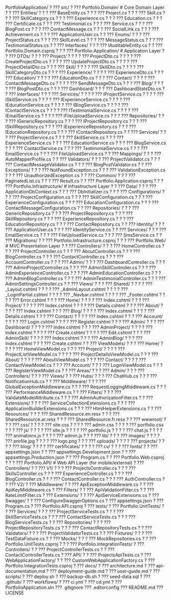 PortfolioApplication/
?
??? src/
?   ??? Portfolio.Domain/                # Core Domain Layer
?   ?   ??? Entities/
?   ?   ?   ??? BaseEntity.cs
?   ?   ?   ??? Project.cs
?   ?   ?   ??? Skill.cs
?   ?   ?   ??? SkillCategory.cs
?   ?   ?   ??? Experience.cs
?   ?   ?   ??? Education.cs
?   ?   ?   ??? Certificate.cs
?   ?   ?   ??? Testimonial.cs
?   ?   ?   ??? Service.cs
?   ?   ?   ??? BlogPost.cs
?   ?   ?   ??? ContactMessage.cs
?   ?   ?   ??? SocialLink.cs
?   ?   ?   ??? Achievement.cs
?   ?   ?   ??? ApplicationUser.cs
?   ?   ??? Enums/
?   ?   ?   ??? ProjectStatus.cs
?   ?   ?   ??? SkillLevel.cs
?   ?   ?   ??? MessageStatus.cs
?   ?   ?   ??? TestimonialStatus.cs
?   ?   ??? Interfaces/
?   ?   ?   ??? IAuditableEntity.cs
?   ?   ??? Portfolio.Domain.csproj
?   ?
?   ??? Portfolio.Application/           # Application Layer
?   ?   ??? DTOs/
?   ?   ?   ??? Project/
?   ?   ?   ?   ??? ProjectDto.cs
?   ?   ?   ?   ??? CreateProjectDto.cs
?   ?   ?   ?   ??? UpdateProjectDto.cs
?   ?   ?   ?   ??? ProjectDetailDto.cs
?   ?   ?   ??? Skill/
?   ?   ?   ?   ??? SkillDto.cs
?   ?   ?   ?   ??? SkillCategoryDto.cs
?   ?   ?   ??? Experience/
?   ?   ?   ?   ??? ExperienceDto.cs
?   ?   ?   ??? Education/
?   ?   ?   ?   ??? EducationDto.cs
?   ?   ?   ??? Contact/
?   ?   ?   ?   ??? ContactMessageDto.cs
?   ?   ?   ?   ??? SendMessageDto.cs
?   ?   ?   ??? Blog/
?   ?   ?   ?   ??? BlogPostDto.cs
?   ?   ?   ??? Dashboard/
?   ?   ?       ??? DashboardStatsDto.cs
?   ?   ??? Interfaces/
?   ?   ?   ??? Services/
?   ?   ?   ?   ??? IProjectService.cs
?   ?   ?   ?   ??? ISkillService.cs
?   ?   ?   ?   ??? IExperienceService.cs
?   ?   ?   ?   ??? IEducationService.cs
?   ?   ?   ?   ??? IBlogService.cs
?   ?   ?   ?   ??? IContactService.cs
?   ?   ?   ?   ??? ITestimonialService.cs
?   ?   ?   ?   ??? IEmailService.cs
?   ?   ?   ?   ??? IFileUploadService.cs
?   ?   ?   ??? Repositories/
?   ?   ?       ??? IGenericRepository.cs
?   ?   ?       ??? IProjectRepository.cs
?   ?   ?       ??? ISkillRepository.cs
?   ?   ?       ??? IExperienceRepository.cs
?   ?   ?       ??? IEducationRepository.cs
?   ?   ?       ??? IContactRepository.cs
?   ?   ??? Services/
?   ?   ?   ??? ProjectService.cs
?   ?   ?   ??? SkillService.cs
?   ?   ?   ??? ExperienceService.cs
?   ?   ?   ??? EducationService.cs
?   ?   ?   ??? BlogService.cs
?   ?   ?   ??? ContactService.cs
?   ?   ?   ??? TestimonialService.cs
?   ?   ?   ??? EmailService.cs
?   ?   ?   ??? FileUploadService.cs
?   ?   ??? Mappings/
?   ?   ?   ??? AutoMapperProfile.cs
?   ?   ??? Validators/
?   ?   ?   ??? ProjectValidator.cs
?   ?   ?   ??? ContactMessageValidator.cs
?   ?   ?   ??? BlogPostValidator.cs
?   ?   ??? Exceptions/
?   ?   ?   ??? NotFoundException.cs
?   ?   ?   ??? ValidationException.cs
?   ?   ?   ??? UnauthorizedException.cs
?   ?   ??? Common/
?   ?   ?   ??? PaginatedList.cs
?   ?   ?   ??? Result.cs
?   ?   ??? Portfolio.Application.csproj
?   ?
?   ??? Portfolio.Infrastructure/        # Infrastructure Layer
?   ?   ??? Data/
?   ?   ?   ??? ApplicationDbContext.cs
?   ?   ?   ??? DbInitializer.cs
?   ?   ?   ??? Configurations/
?   ?   ?       ??? ProjectConfiguration.cs
?   ?   ?       ??? SkillConfiguration.cs
?   ?   ?       ??? ExperienceConfiguration.cs
?   ?   ?       ??? EducationConfiguration.cs
?   ?   ?       ??? ContactMessageConfiguration.cs
?   ?   ??? Repositories/
?   ?   ?   ??? GenericRepository.cs
?   ?   ?   ??? ProjectRepository.cs
?   ?   ?   ??? SkillRepository.cs
?   ?   ?   ??? ExperienceRepository.cs
?   ?   ?   ??? EducationRepository.cs
?   ?   ?   ??? ContactRepository.cs
?   ?   ??? Identity/
?   ?   ?   ??? ApplicationUser.cs
?   ?   ?   ??? IdentityService.cs
?   ?   ??? Services/
?   ?   ?   ??? EmailService.cs
?   ?   ?   ??? FileUploadService.cs
?   ?   ?   ??? SmsService.cs
?   ?   ??? Migrations/
?   ?   ??? Portfolio.Infrastructure.csproj
?   ?
?   ??? Portfolio.Web/                   # MVC Presentation Layer
?   ?   ??? Controllers/
?   ?   ?   ??? HomeController.cs
?   ?   ?   ??? ProjectController.cs
?   ?   ?   ??? AboutController.cs
?   ?   ?   ??? BlogController.cs
?   ?   ?   ??? ContactController.cs
?   ?   ?   ??? AccountController.cs
?   ?   ?   ??? Admin/
?   ?   ?       ??? DashboardController.cs
?   ?   ?       ??? AdminProjectController.cs
?   ?   ?       ??? AdminSkillController.cs
?   ?   ?       ??? AdminExperienceController.cs
?   ?   ?       ??? AdminEducationController.cs
?   ?   ?       ??? AdminBlogController.cs
?   ?   ?       ??? AdminTestimonialController.cs
?   ?   ?       ??? AdminSettingsController.cs
?   ?   ??? Views/
?   ?   ?   ??? Shared/
?   ?   ?   ?   ??? _Layout.cshtml
?   ?   ?   ?   ??? _AdminLayout.cshtml
?   ?   ?   ?   ??? _LoginPartial.cshtml
?   ?   ?   ?   ??? _Navbar.cshtml
?   ?   ?   ?   ??? _Footer.cshtml
?   ?   ?   ?   ??? Error.cshtml
?   ?   ?   ??? Home/
?   ?   ?   ?   ??? Index.cshtml
?   ?   ?   ??? Project/
?   ?   ?   ?   ??? Index.cshtml
?   ?   ?   ?   ??? Details.cshtml
?   ?   ?   ??? About/
?   ?   ?   ?   ??? Index.cshtml
?   ?   ?   ??? Blog/
?   ?   ?   ?   ??? Index.cshtml
?   ?   ?   ?   ??? Details.cshtml
?   ?   ?   ??? Contact/
?   ?   ?   ?   ??? Index.cshtml
?   ?   ?   ??? Account/
?   ?   ?   ?   ??? Login.cshtml
?   ?   ?   ?   ??? Register.cshtml
?   ?   ?   ??? Admin/
?   ?   ?       ??? Dashboard/
?   ?   ?       ?   ??? Index.cshtml
?   ?   ?       ??? AdminProject/
?   ?   ?       ?   ??? Index.cshtml
?   ?   ?       ?   ??? Create.cshtml
?   ?   ?       ?   ??? Edit.cshtml
?   ?   ?       ??? AdminSkill/
?   ?   ?       ?   ??? Index.cshtml
?   ?   ?       ??? AdminBlog/
?   ?   ?           ??? Index.cshtml
?   ?   ?           ??? Create.cshtml
?   ?   ??? ViewModels/
?   ?   ?   ??? Home/
?   ?   ?   ?   ??? HomeViewModel.cs
?   ?   ?   ??? Project/
?   ?   ?   ?   ??? ProjectListViewModel.cs
?   ?   ?   ?   ??? ProjectDetailsViewModel.cs
?   ?   ?   ??? About/
?   ?   ?   ?   ??? AboutViewModel.cs
?   ?   ?   ??? Contact/
?   ?   ?   ?   ??? ContactViewModel.cs
?   ?   ?   ??? Account/
?   ?   ?       ??? LoginViewModel.cs
?   ?   ?       ??? RegisterViewModel.cs
?   ?   ??? Areas/
?   ?   ?   ??? Admin/
?   ?   ?       ??? Controllers/
?   ?   ?       ??? Views/
?   ?   ??? Hubs/
?   ?   ?   ??? ChatHub.cs
?   ?   ?   ??? NotificationHub.cs
?   ?   ??? Middleware/
?   ?   ?   ??? GlobalExceptionMiddleware.cs
?   ?   ?   ??? RequestLoggingMiddleware.cs
?   ?   ?   ??? PerformanceMiddleware.cs
?   ?   ??? Filters/
?   ?   ?   ??? ValidateModelAttribute.cs
?   ?   ?   ??? AdminAuthorizationFilter.cs
?   ?   ??? Extensions/
?   ?   ?   ??? ServiceCollectionExtensions.cs
?   ?   ?   ??? ApplicationBuilderExtensions.cs
?   ?   ?   ??? HtmlHelperExtensions.cs
?   ?   ??? Resources/
?   ?   ?   ??? SharedResource.en.resx
?   ?   ?   ??? SharedResource.ar.resx
?   ?   ?   ??? SharedResource.fr.resx
?   ?   ??? wwwroot/
?   ?   ?   ??? css/
?   ?   ?   ?   ??? site.css
?   ?   ?   ?   ??? admin.css
?   ?   ?   ?   ??? portfolio.css
?   ?   ?   ??? js/
?   ?   ?   ?   ??? site.js
?   ?   ?   ?   ??? portfolio.js
?   ?   ?   ?   ??? chat.js
?   ?   ?   ?   ??? animations.js
?   ?   ?   ?   ??? admin.js
?   ?   ?   ??? lib/
?   ?   ?   ??? images/
?   ?   ?   ?   ??? profile.jpg
?   ?   ?   ?   ??? logo.png
?   ?   ?   ??? uploads/
?   ?   ?   ?   ??? projects/
?   ?   ?   ?   ??? blog/
?   ?   ?   ?   ??? certificates/
?   ?   ?   ?   ??? cv/
?   ?   ?   ??? fonts/
?   ?   ??? appsettings.json
?   ?   ??? appsettings.Development.json
?   ?   ??? appsettings.Production.json
?   ?   ??? Program.cs
?   ?   ??? Portfolio.Web.csproj
?   ?
?   ??? Portfolio.API/                   # Web API Layer (for mobile/external)
?       ??? Controllers/
?       ?   ??? V1/
?       ?   ?   ??? ProjectsController.cs
?       ?   ?   ??? SkillsController.cs
?       ?   ?   ??? ExperienceController.cs
?       ?   ?   ??? BlogController.cs
?       ?   ?   ??? ContactController.cs
?       ?   ?   ??? AuthController.cs
?       ?   ??? V2/
?       ??? Middleware/
?       ?   ??? ApiExceptionMiddleware.cs
?       ?   ??? ApiKeyMiddleware.cs
?       ??? Filters/
?       ?   ??? ApiValidationFilter.cs
?       ?   ??? RateLimitFilter.cs
?       ??? Extensions/
?       ?   ??? ApiServiceExtensions.cs
?       ??? Swagger/
?       ?   ??? ConfigureSwaggerOptions.cs
?       ??? appsettings.json
?       ??? Program.cs
?       ??? Portfolio.API.csproj
?
??? tests/
?   ??? Portfolio.UnitTests/
?   ?   ??? Services/
?   ?   ?   ??? ProjectServiceTests.cs
?   ?   ?   ??? SkillServiceTests.cs
?   ?   ?   ??? ContactServiceTests.cs
?   ?   ?   ??? BlogServiceTests.cs
?   ?   ??? Repositories/
?   ?   ?   ??? ProjectRepositoryTests.cs
?   ?   ?   ??? ContactRepositoryTests.cs
?   ?   ??? Validators/
?   ?   ?   ??? ProjectValidatorTests.cs
?   ?   ??? Fixtures/
?   ?   ?   ??? TestDataFixture.cs
?   ?   ??? Mocks/
?   ?   ?   ??? MockRepositories.cs
?   ?   ??? Portfolio.UnitTests.csproj
?   ?
?   ??? Portfolio.IntegrationTests/
?       ??? Controllers/
?       ?   ??? ProjectControllerTests.cs
?       ?   ??? ContactControllerTests.cs
?       ??? API/
?       ?   ??? ProjectsApiTests.cs
?       ??? WebApplicationFactory/
?       ?   ??? CustomWebApplicationFactory.cs
?       ??? Portfolio.IntegrationTests.csproj
?
??? docs/
?   ??? architecture.md
?   ??? api-documentation.md
?   ??? deployment-guide.md
?   ??? user-guide.md
?
??? scripts/
?   ??? deploy.sh
?   ??? backup-db.sh
?   ??? seed-data.sql
?
??? .github/
?   ??? workflows/
?       ??? ci.yml
?       ??? cd.yml
?
??? PortfolioApplication.sln
??? .gitignore
??? .editorconfig
??? README.md
??? LICENSE